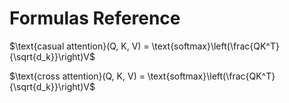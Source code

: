 # Formulas Reference

$\text{casual attention}(Q, K, V) = \text{softmax}\left(\frac{QK^T}{\sqrt{d_k}}\right)V$


$\text{cross attention}(Q, K, V) = \text{softmax}\left(\frac{QK^T}{\sqrt{d_k}}\right)V$
